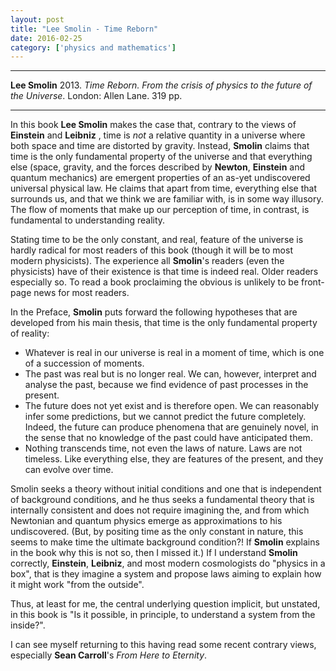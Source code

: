 ```yaml
---
layout: post
title: "Lee Smolin - Time Reborn"
date: 2016-02-25
category: ['physics and mathematics']
---
```



***
<b>Lee Smolin</b> 2013. _Time Reborn. From the crisis of physics to the future of the Universe_. London: Allen Lane. 319 pp.

***

In this book **Lee Smolin** makes the case that, contrary to the views of **Einstein** and **Leibniz** , time is _not_ a relative quantity in a universe where both space and time are distorted by gravity.  Instead, **Smolin** claims that time is the only fundamental property of the universe and that everything else (space, gravity, and the forces described by **Newton**, **Einstein** and quantum mechanics) are emergent properties of an as-yet undiscovered universal physical law.   He claims that apart from time, everything else that surrounds us, and that we think we are familiar with, is in some way illusory.   The flow of moments that make up our perception of time, in contrast, is fundamental  to understanding reality.

Stating time to be the only constant, and real, feature of the universe is hardly radical for most readers of this book (though it will be to most modern physicists).  The experience all **Smolin**'s readers (even the physicists) have of their existence is that time is indeed real.  Older readers especially so.  To read a book proclaiming the obvious is unlikely to be front-page news for most readers.

In the Preface, **Smolin** puts forward the following hypotheses that are developed from his main thesis, that time is the only fundamental property of reality:

  - Whatever is real in our universe is real in a moment of time, which is one of a succession of moments.
  - The past was real but is no longer real.  We can, however, interpret and analyse the past, because we find evidence of past processes in the present.
  - The future does not yet exist and is therefore open.  We can reasonably infer some predictions, but we cannot predict the future completely.  Indeed, the future can produce phenomena that are genuinely novel, in the sense that no knowledge of the past could have anticipated them.
  - Nothing transcends time, not even the laws of nature.  Laws are not timeless.  Like everything else, they are features of the present, and they can evolve over time.
  
Smolin seeks a theory without initial conditions and one that is independent of background conditions, and he thus seeks a fundamental theory that is internally consistent and does not require imagining the, and from which Newtonian and quantum physics emerge as approximations to his undiscovered.  (But, by positing time as the only constant in nature, this seems to make time the ultimate background condition?!  If **Smolin** explains in the book why this is not so, then I missed it.)  If I understand **Smolin** correctly, **Einstein**, **Leibniz**, and most modern cosmologists do "physics in a box", that is they imagine a system and propose laws aiming to explain how it might work "from the outside".  

Thus, at least for me, the central underlying question implicit, but unstated, in this book is "Is it possible, in principle, to understand a system from the inside?".    


I can see myself returning to this having read some recent contrary views, especially **Sean Carroll**'s _From Here to Eternity_.
